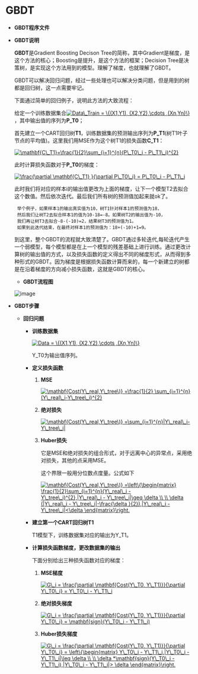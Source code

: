 # GBDT


* **GBDT程序文件**

* **GBDT说明**

   **GBDT**是Gradient Boosting Decison Tree的简称，其中Gradient是梯度，是这个方法的核心；Boosting是提升，是这个方法的框架；Decision Tree是决策树，是实现这个方法用到的模型。理解了梯度，也就理解了GBDT。

   GBDT可以解决回归问题，经过一些处理也可以解决分类问题，但是用到的树都是回归树，这一点需要牢记。
  
   下面通过简单的回归例子，说明此方法的大致流程：
   
   给定一个训练数据集合<a href="https://www.codecogs.com/eqnedit.php?latex=Data\_Train&space;=&space;\{(X1,Y1),&space;(X2,Y2),\cdots&space;,(Xn,Yn)\}" target="_blank"><img src="https://latex.codecogs.com/gif.latex?Data\_Train&space;=&space;\{(X1,Y1),&space;(X2,Y2),\cdots&space;,(Xn,Yn)\}" title="Data\_Train = \{(X1,Y1), (X2,Y2),\cdots ,(Xn,Yn)\}" /></a>，其中输出值的序列为**P_T0**；
   
   首先建立一个CART回归树**T1**，训练数据集的预测输出序列为**P_T1**(树T1叶子节点的平均值)。这里我们用MSE作为这个树T1的损失函数**C_T1**：
   
   <a href="https://www.codecogs.com/eqnedit.php?latex=\mathbf{C\_T1}=\frac{1}{2}\sum_{i=1}^{n}(P\_T0\_i&space;-&space;P\_T1\_i)^{2}" target="_blank"><img src="https://latex.codecogs.com/gif.latex?\mathbf{C\_T1}=\frac{1}{2}\sum_{i=1}^{n}(P\_T0\_i&space;-&space;P\_T1\_i)^{2}" title="\mathbf{C\_T1}=\frac{1}{2}\sum_{i=1}^{n}(P\_T0\_i - P\_T1\_i)^{2}" /></a>
   
   此时计算损失函数对于**P_T0**的梯度：
   
   <a href="https://www.codecogs.com/eqnedit.php?latex=\frac{\partial&space;\mathbf{C\_T1}&space;}{\partial&space;P\_T0\_i}&space;=&space;P\_T0\_i&space;-&space;P\_T1\_i" target="_blank"><img src="https://latex.codecogs.com/gif.latex?\frac{\partial&space;\mathbf{C\_T1}&space;}{\partial&space;P\_T0\_i}&space;=&space;P\_T0\_i&space;-&space;P\_T1\_i" title="\frac{\partial \mathbf{C\_T1} }{\partial P\_T0\_i} = P\_T0\_i - P\_T1\_i" /></a>
   
   此时我们将对应的样本i的输出值更改为上面的梯度，让下一个模型T2去拟合这个数值。然后依次迭代。最后我们所有树的预测值加起来就ok了。
  
       举个例子，如果样本1的输出真实值为10，树T1针对样本1的预测值为18，
       然后我们让树T2去拟合样本1的值为10-18=-8。如果树T2的输出值为-10，
       我们再让树T3去拟合-8-(-10)=2，结果树T3的预测值为1。
       如果到此迭代结束，在最终对样本1的预测值为：18+(-10)+1=9。
  
   到这里，整个GBDT的流程就大致清楚了。GBDT通过多轮迭代,每轮迭代产生一个弱模型，每个模型都是在上一个模型的残差基础上进行训练。通过更改计算树的输出值的方式，以及损失函数的定义得出不同的梯度形式，从而得到多种形式的GBDT。因为梯度是根据损失函数计算而来的，每一个新建立的树都是在沿着梯度的方向减小损失函数，这就是GBDT的核心。
   
   
    * **GBDT流程图** 
   
   ![image](https://github.com/Anfany/Machine-Learning-for-Beginner-by-Python3/blob/master/Boosting/GBDT/gbdt.png)
   
   
 * **GBDT步骤** 
 
    * **回归问题**
   
       + **训练数据集**
       
         <a href="https://www.codecogs.com/eqnedit.php?latex=Data&space;=&space;\{(X1,Y1),&space;(X2,Y2),\cdots&space;,(Xn,Yn)\}" target="_blank"><img src="https://latex.codecogs.com/gif.latex?Data&space;=&space;\{(X1,Y1),&space;(X2,Y2),\cdots&space;,(Xn,Yn)\}" title="Data = \{(X1,Y1), (X2,Y2),\cdots ,(Xn,Yn)\}" /></a>
         
         Y_T0为输出值序列。
         
       + **定义损失函数**
       
          1. **MSE**
          
             <a href="https://www.codecogs.com/eqnedit.php?latex=\mathbf{Cost(Y\_real,Y\_tree\)}&space;=\frac{1}{2}&space;\sum_{i=1}^{n}(Y\_real\_i-Y\_tree\_i)^{2}" target="_blank"><img src="https://latex.codecogs.com/gif.latex?\mathbf{Cost(Y\_real,Y\_tree\)}&space;=\frac{1}{2}&space;\sum_{i=1}^{n}(Y\_real\_i-Y\_tree\_i)^{2}" title="\mathbf{Cost(Y\_real,Y\_tree\)} =\frac{1}{2} \sum_{i=1}^{n}(Y\_real\_i-Y\_tree\_i)^{2}" /></a>
          
          2. **绝对损失**
          
             <a href="https://www.codecogs.com/eqnedit.php?latex=\mathbf{Cost(Y\_real,Y\_tree\)}&space;=\sum_{i=1}^{n}|Y\_real\_i-Y\_tree\_i|" target="_blank"><img src="https://latex.codecogs.com/gif.latex?\mathbf{Cost(Y\_real,Y\_tree\)}&space;=\sum_{i=1}^{n}|Y\_real\_i-Y\_tree\_i|" title="\mathbf{Cost(Y\_real,Y\_tree\)} =\sum_{i=1}^{n}|Y\_real\_i-Y\_tree\_i|" /></a>
          
           3. **Huber损失**
           
              它是MSE和绝对损失的组合形式，对于远离中心的异常点，采用绝对损失，其他的点采用MSE。
              
              这个界限一般用分位数点度量。公式如下
            
               <a href="https://www.codecogs.com/eqnedit.php?latex=\mathbf{Cost(Y\_real,Y\_tree\)}&space;=\left\{\begin{matrix}&space;\frac{1}{2}\sum_{i=1}^{n}(Y\_real\_i&space;-&space;Y\_tree\_i)^{2},|Y\_real\_i&space;-&space;Y\_tree\_i|\geq&space;\delta&space;\\&space;\\&space;\delta&space;(|Y\_real\_i&space;-&space;Y\_tree\_i|-\frac{\delta&space;}{2}),|Y\_real\_i&space;-&space;Y\_tree\_i|<\delta&space;\end{matrix}\right." target="_blank"><img src="https://latex.codecogs.com/gif.latex?\mathbf{Cost(Y\_real,Y\_tree\)}&space;=\left\{\begin{matrix}&space;\frac{1}{2}\sum_{i=1}^{n}(Y\_real\_i&space;-&space;Y\_tree\_i)^{2},|Y\_real\_i&space;-&space;Y\_tree\_i|\geq&space;\delta&space;\\&space;\\&space;\delta&space;(|Y\_real\_i&space;-&space;Y\_tree\_i|-\frac{\delta&space;}{2}),|Y\_real\_i&space;-&space;Y\_tree\_i|<\delta&space;\end{matrix}\right." title="\mathbf{Cost(Y\_real,Y\_tree\)} =\left\{\begin{matrix} \frac{1}{2}\sum_{i=1}^{n}(Y\_real\_i - Y\_tree\_i)^{2},|Y\_real\_i - Y\_tree\_i|\geq \delta \\ \\ \delta (|Y\_real\_i - Y\_tree\_i|-\frac{\delta }{2}),|Y\_real\_i - Y\_tree\_i|<\delta \end{matrix}\right." /></a>
            
       + **建立第一个CART回归树T1**
       
           T1模型下，训练数据集对应的输出为Y_T1。
       
       + **计算损失函数梯度，更改数据集的输出**
       
           下面分别给出三种损失函数对应的梯度：
           
           1. **MSE梯度**
           
              <a href="https://www.codecogs.com/eqnedit.php?latex=G\_i&space;=&space;\frac{\partial&space;\mathbf{Cost(Y\_T0,&space;Y\_T1)}}{\partial&space;Y\_T0\_i}&space;=&space;Y\_T0\_i&space;-&space;Y\_T1\_i" target="_blank"><img src="https://latex.codecogs.com/gif.latex?G\_i&space;=&space;\frac{\partial&space;\mathbf{Cost(Y\_T0,&space;Y\_T1)}}{\partial&space;Y\_T0\_i}&space;=&space;Y\_T0\_i&space;-&space;Y\_T1\_i" title="G\_i = \frac{\partial \mathbf{Cost(Y\_T0, Y\_T1)}}{\partial Y\_T0\_i} = Y\_T0\_i - Y\_T1\_i" /></a>
              
           2. **绝对损失梯度**
           
              <a href="https://www.codecogs.com/eqnedit.php?latex=G\_i&space;=&space;\frac{\partial&space;\mathbf{Cost(Y\_T0,&space;Y\_T1)}}{\partial&space;Y\_T0\_i}&space;=&space;\mathbf{sign}(Y\_T0\_i&space;-&space;Y\_T1\_i)" target="_blank"><img src="https://latex.codecogs.com/gif.latex?G\_i&space;=&space;\frac{\partial&space;\mathbf{Cost(Y\_T0,&space;Y\_T1)}}{\partial&space;Y\_T0\_i}&space;=&space;\mathbf{sign}(Y\_T0\_i&space;-&space;Y\_T1\_i)" title="G\_i = \frac{\partial \mathbf{Cost(Y\_T0, Y\_T1)}}{\partial Y\_T0\_i} = \mathbf{sign}(Y\_T0\_i - Y\_T1\_i)" /></a>
          
           3. **Huber损失梯度**
              
              <a href="https://www.codecogs.com/eqnedit.php?latex=G\_i&space;=&space;\frac{\partial&space;\mathbf{Cost(Y\_T0,&space;Y\_T1)}}{\partial&space;Y\_T0\_i}&space;=&space;\left\{\begin{matrix}&space;Y\_T0\_i&space;-&space;Y\_T1\_i,|Y\_T0\_i&space;-&space;Y\_T1\_i|\leq&space;\delta&space;\\&space;\\&space;\delta&space;*\mathbf{sign}(Y\_T0\_i&space;-&space;Y\_T1\_i),|Y\_T0\_i&space;-&space;Y\_T1\_i|>&space;\delta&space;\end{matrix}\right." target="_blank"><img src="https://latex.codecogs.com/gif.latex?G\_i&space;=&space;\frac{\partial&space;\mathbf{Cost(Y\_T0,&space;Y\_T1)}}{\partial&space;Y\_T0\_i}&space;=&space;\left\{\begin{matrix}&space;Y\_T0\_i&space;-&space;Y\_T1\_i,|Y\_T0\_i&space;-&space;Y\_T1\_i|\leq&space;\delta&space;\\&space;\\&space;\delta&space;*\mathbf{sign}(Y\_T0\_i&space;-&space;Y\_T1\_i),|Y\_T0\_i&space;-&space;Y\_T1\_i|>&space;\delta&space;\end{matrix}\right." title="G\_i = \frac{\partial \mathbf{Cost(Y\_T0, Y\_T1)}}{\partial Y\_T0\_i} = \left\{\begin{matrix} Y\_T0\_i - Y\_T1\_i,|Y\_T0\_i - Y\_T1\_i|\leq \delta \\ \\ \delta *\mathbf{sign}(Y\_T0\_i - Y\_T1\_i),|Y\_T0\_i - Y\_T1\_i|> \delta \end{matrix}\right." /></a>
              
          
          
         
         
    
    
    
   
